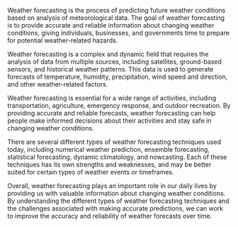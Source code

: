 
Weather forecasting is the process of predicting future weather conditions based on analysis of meteorological data. The goal of weather forecasting is to provide accurate and reliable information about changing weather conditions, giving individuals, businesses, and governments time to prepare for potential weather-related hazards.

Weather forecasting is a complex and dynamic field that requires the analysis of data from multiple sources, including satellites, ground-based sensors, and historical weather patterns. This data is used to generate forecasts of temperature, humidity, precipitation, wind speed and direction, and other weather-related factors.

Weather forecasting is essential for a wide range of activities, including transportation, agriculture, emergency response, and outdoor recreation. By providing accurate and reliable forecasts, weather forecasting can help people make informed decisions about their activities and stay safe in changing weather conditions.

There are several different types of weather forecasting techniques used today, including numerical weather prediction, ensemble forecasting, statistical forecasting, dynamic climatology, and nowcasting. Each of these techniques has its own strengths and weaknesses, and may be better suited for certain types of weather events or timeframes.

Overall, weather forecasting plays an important role in our daily lives by providing us with valuable information about changing weather conditions. By understanding the different types of weather forecasting techniques and the challenges associated with making accurate predictions, we can work to improve the accuracy and reliability of weather forecasts over time.
